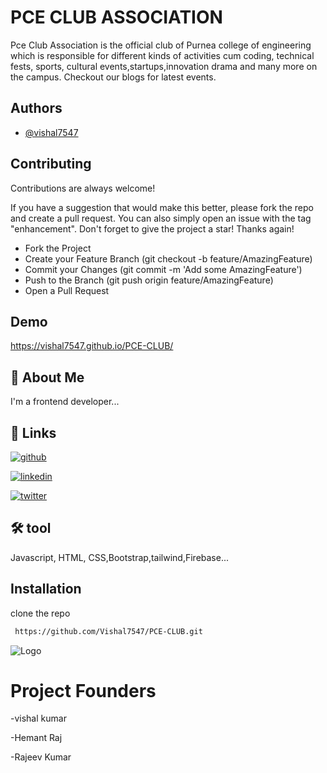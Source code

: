 
# PCE CLUB ASSOCIATION

Pce Club Association is the official club of Purnea college of engineering which is responsible for different kinds of activities cum coding, technical fests, sports, cultural events,startups,innovation drama and many more on the campus. Checkout our blogs for latest events.


## Authors

- [@vishal7547](https://github.com/Vishal7547)



## Contributing

Contributions are always welcome!

If you have a suggestion that would make this better, please fork the repo and create a pull request. You can also simply open an issue with the tag "enhancement". Don't forget to give the project a star! Thanks again!






- Fork the Project
- Create your Feature Branch (git checkout -b feature/AmazingFeature)
- Commit your Changes (git commit -m 'Add some AmazingFeature')
- Push to the Branch (git push origin feature/AmazingFeature)
- Open a Pull Request





## Demo

https://vishal7547.github.io/PCE-CLUB/


## 🚀 About Me
I'm a frontend developer...


## 🔗 Links
[![github](https://img.shields.io/badge/github-000?style=for-the-badge&logo=ko-fi&logoColor=white)](https://github.com/Vishal7547)

[![linkedin](https://img.shields.io/badge/linkedin-0A66C2?style=for-the-badge&logo=linkedin&logoColor=white)](https://www.linkedin.com/)

[![twitter](https://img.shields.io/badge/twitter-1DA1F2?style=for-the-badge&logo=twitter&logoColor=white)](https://twitter.com/)



## 🛠 tool
Javascript, HTML, CSS,Bootstrap,tailwind,Firebase...


## Installation

clone the repo

```bash
 https://github.com/Vishal7547/PCE-CLUB.git
```


![Logo](https://dev-to-uploads.s3.amazonaws.com/uploads/articles/../images/threed-logo.png)


 # Project Founders
  -vishal kumar
  
  -Hemant Raj
  
  -Rajeev Kumar
  
    
